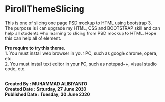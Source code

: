 # PirollThemeSlicing

This is one of slicing one page PSD mockup to HTML using bootstrap 3. The purpose is i can upgrade my HTML, CSS and BOOTSTRAP skill and can help all students who learning to slicing from PSD mockup to HTML. Hope this can help all of element. <br/>

<b>Pre require to try this theme. </b><br/>
    1. You must install web browser in your PC, such as google chrome, opera, etc. <br/>
    2. You must install text editor in your PC, such as notepad++, visual studio code, etc. <br/><br/>
    
<b>Created By     : MUHAMMAD ALIBIYANTO</b><br/>
<b>Created Date   : Saturday, 27 June 2020</b><br/>
<b>Published Date : Tuesday, 30 June 2020</b><br/>
